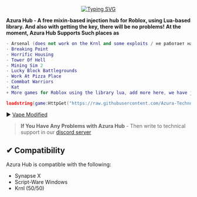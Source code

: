 <p align="center">
<a href="https://git.io/typing-svg"><img src="https://readme-typing-svg.herokuapp.com?color=2276F7&lines=Introducing%2C+Azura+Hub!;A+free+mixin-based+injection+hub" alt="Typing SVG" /></a>
 </p>

**Azura Hub - A free mixin-based injection hub for Roblox, using Lua-based library. And also with getting the key, there will be no problems!**
**At the moment, Azura Hub Supports Such places as**
```lua
- Arsenal (does not work on the Krnl and some exploits / не работает на крнле и некоторый эксплойтах)
- Breaking Point
- Horrific Housing
- Tower Of Hell
- Mining Sim 2
- Lucky Block Battlegrounds
- Work At Pizza Place
- Commbat Warriors
- Kat
+ More games for Roblox using the library lua, add more here, we have just started developing this hub, and do not know the future.
```
```lua
loadstring(game:HttpGet("https://raw.githubusercontent.com/Azura-Technology/Azura-Hub/main/mainKey.lua"))()
```
▶️
[Vape Modified](https://min-chir.gitbook.io/untitled/)

> **If You Have Any Problems with Azura Hub** -
> Then write to technical support in our [discord server](https://discord.gg/U7SDSjQgJu)

## ✔ Compatibility
Azura Hub is compatible with the following:
* Synapse X
* Script-Ware Windows
* Krnl (50/50)
